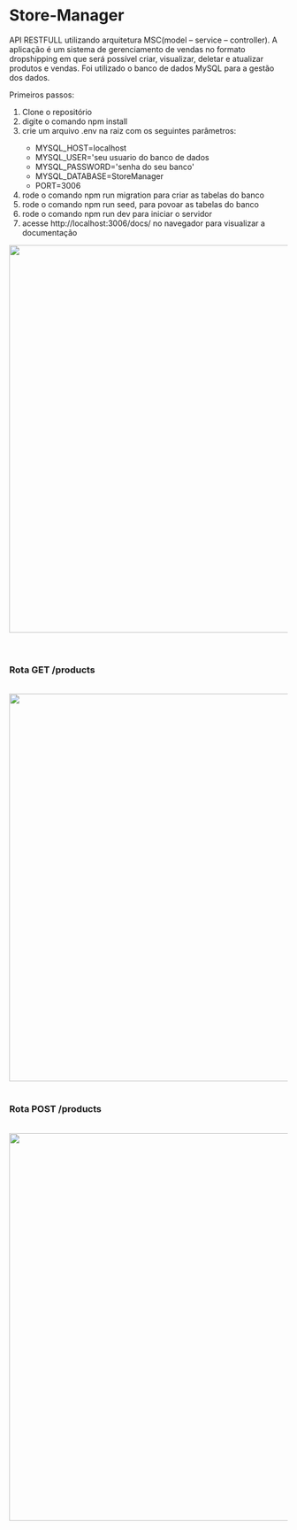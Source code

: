 # Store-Manager
API RESTFULL utilizando arquitetura MSC(model – service – controller). A aplicação é um sistema de gerenciamento de vendas no formato dropshipping em que será possível criar, visualizar, deletar e atualizar produtos e vendas. Foi utilizado o banco de dados MySQL para a gestão dos dados.

Primeiros passos:
<ol>
  <li>Clone o repositório</li>
  <li>digite o comando npm install</li>
  <li>crie um arquivo .env na raiz com os seguintes parâmetros:</li>
    <ul>
      <li>MYSQL_HOST=localhost</li>
      <li>MYSQL_USER='seu usuario do banco de dados</li>
      <li>MYSQL_PASSWORD='senha do seu banco'</li>
      <li>MYSQL_DATABASE=StoreManager</li>
      <li>PORT=3006</li>
    </ul>
  <li>rode o comando npm run migration para criar as tabelas do banco</li>
  <li>rode o comando npm run seed, para povoar as tabelas do banco</li>
  <li>rode o comando npm run dev para iniciar o servidor</li>
  <li>acesse http://localhost:3006/docs/ no navegador para visualizar a documentação</li>
</ol>
<div align="center">
  <img src="https://user-images.githubusercontent.com/88631168/188172629-7fb26682-3c16-4511-b53c-784522125712.png" width="700px" />
</div>
<br>
<br>
<h3>Rota GET /products</h3>
<br>
<div align="center">
  <img src="https://user-images.githubusercontent.com/88631168/188172629-7fb26682-3c16-4511-b53c-784522125712.png](https://user-images.githubusercontent.com/88631168/188182529-b1ebcc84-d31d-4c49-825e-5137ce3e8f42.png" width="700px" />
</div>
<br>
<h3>Rota POST /products</h3>
<br>
<div align="center">
  <img src="https://user-images.githubusercontent.com/88631168/188182904-b11bbe2a-3d60-444b-a077-8f2c60869844.png" width="700px" />
</div>
<br>



